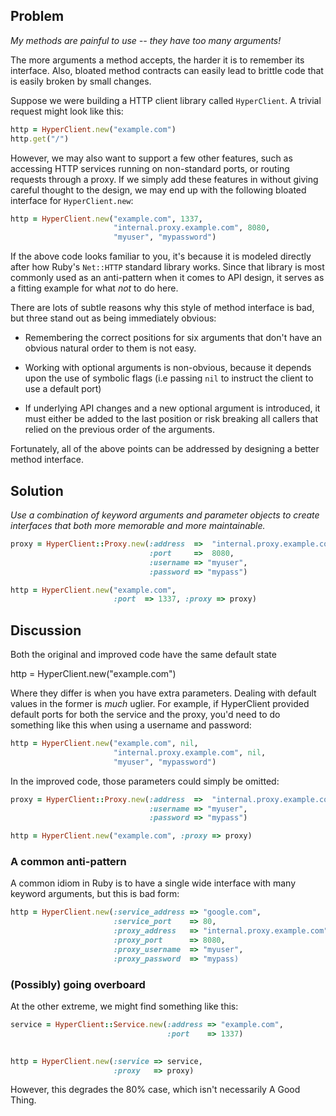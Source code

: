 ## Problem

*My methods are painful to use -- they have too many arguments!*

The more arguments a method accepts, the harder it is to remember its 
interface. Also, bloated method contracts can easily lead to brittle code that 
is easily broken by small changes.

Suppose we were building a HTTP client library called `HyperClient`. A trivial
request might look like this:

```ruby
http = HyperClient.new("example.com")
http.get("/")
```

However, we may also want to support a few other features, such as 
accessing HTTP services running on non-standard ports, or routing 
requests through a proxy. If we simply add these features in
without giving careful thought to the design, we may end up
with the following bloated interface for `HyperClient.new`: 

```ruby
http = HyperClient.new("example.com", 1337, 
                       "internal.proxy.example.com", 8080, 
                       "myuser", "mypassword")
```

If the above code looks familiar to you, it's because it is modeled directly
after how Ruby's `Net::HTTP` standard library works. Since that library is most
commonly used as an anti-pattern when it comes to API design, it serves as a
fitting example for what *not* to do here.

There are lots of subtle reasons why this style of method interface is bad, but
three stand out as being immediately obvious:

* Remembering the correct positions for six arguments that don't have an obvious
natural order to them is not easy.

* Working with optional arguments is non-obvious, because it depends upon the use
of symbolic flags (i.e passing `nil` to instruct the client to use a default port)

* If underlying API changes and a new optional argument is introduced, it must 
either be added to the last position or risk breaking all callers that relied
on the previous order of the arguments.

Fortunately, all of the above points can be addressed by designing a better
method interface.

## Solution

*Use a combination of keyword arguments and parameter objects to
create interfaces that both more memorable and more maintainable.*

```ruby
proxy = HyperClient::Proxy.new(:address  =>  "internal.proxy.example.com",
                               :port     =>  8080,
                               :username => "myuser",
                               :password => "mypass")

http = HyperClient.new("example.com", 
                       :port  => 1337, :proxy => proxy) 
```

## Discussion

Both the original and improved code have the same default state

http = HyperClient.new("example.com")

Where they differ is when you have extra parameters. Dealing with
default values in the former is *much* uglier. For example, if
HyperClient provided default ports for both the service and the
proxy, you'd need to do something like this when using a username
and password:

```ruby
http = HyperClient.new("example.com", nil, 
                       "internal.proxy.example.com", nil,
                       "myuser", "mypassword")
```                       

In the improved code, those parameters could simply be omitted:

```ruby
proxy = HyperClient::Proxy.new(:address  =>  "internal.proxy.example.com",
                               :username => "myuser",
                               :password => "mypass")

http = HyperClient.new("example.com", :proxy => proxy)
```

### A common anti-pattern

A common idiom in Ruby is to have a single wide interface with many
keyword arguments, but this is bad form:


```ruby
http = HyperClient.new(:service_address => "google.com",
                       :service_port    => 80,
                       :proxy_address   => "internal.proxy.example.com",
                       :proxy_port      => 8080,
                       :proxy_username  => "myuser",
                       :proxy_password  => "mypass)
```

### (Possibly) going overboard

At the other extreme, we might find something like this:

```ruby
service = HyperClient::Service.new(:address => "example.com", 
                                   :port    => 1337)
                                    

http = HyperClient.new(:service => service,
                       :proxy   => proxy)
```
 
However, this degrades the 80% case, which isn't necessarily A Good Thing.
